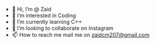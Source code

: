 - 👋 Hi, I’m @ Zaid
- 👀 I’m interested in Coding   
- 🌱 I’m currently learning C++
- 💞️ I’m looking to collaborate on Instagram  
- 📫 How to reach me mail me on zaidcm207@gmail.com

<!---
zaid2006san/zaid2006san is a ✨ special ✨ repository because its `README.md` (this file) appears on your GitHub profile.
You can click the Preview link to take a look at your changes.
--->
